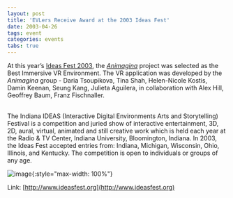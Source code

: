 ```yaml
---
layout: post
title: 'EVLers Receive Award at the 2003 Ideas Fest'
date: 2003-04-26
tags: event
categories: events
tabs: true
---
```


At this year&rsquo;s <a href="http://www.ideasfest.org">Ideas Fest 2003</a>,  the <a href="http://www.evl.uic.edu/art/art_project.php3?indi=241"><em>Animagina</em></a> project was selected as the Best Immersive VR Environment. The VR application was developed by the <em>Animagina</em> group -  Daria Tsoupikova, Tina Shah, Helen-Nicole Kostis, Damin Keenan, Seung Kang, Julieta Aguilera, in collaboration with Alex Hill, Geoffrey Baum, Franz Fischnaller. <br><br>

The Indiana IDEAS (Interactive Digital Environments Arts and Storytelling) Festival is a competition and juried show of interactive entertainment, 3D, 2D, aural, virtual, animated and still creative work which is held each year at the Radio &amp; TV Center, Indiana University, Bloomington, Indiana. In 2003, the Ideas Fest accepted entries from: Indiana, Michigan, Wisconsin, Ohio, Illinois, and Kentucky. The competition is open to individuals or groups of any age.

![image](https://www.evl.uic.edu/output/originals/ideasfest.jpg-srcw.jpg){:style="max-width: 100%"}


Link: [http://www.ideasfest.org](http://www.ideasfest.org)

